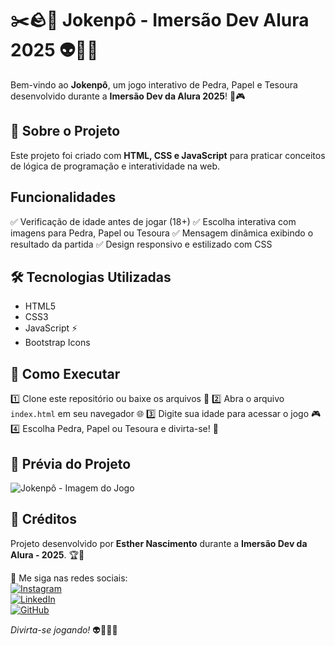 # ✂️🪨📄 Jokenpô - Imersão Dev Alura 2025 👽💚🌐

Bem-vindo ao **Jokenpô**, um jogo interativo de Pedra, Papel e Tesoura desenvolvido durante a **Imersão Dev da Alura 2025**! 🚀🎮

## 🎯 Sobre o Projeto

Este projeto foi criado com **HTML, CSS e JavaScript** para praticar conceitos de lógica de programação e interatividade na web.

## Funcionalidades

✅ Verificação de idade antes de jogar (18+)
✅ Escolha interativa com imagens para Pedra, Papel ou Tesoura
✅ Mensagem dinâmica exibindo o resultado da partida
✅ Design responsivo e estilizado com CSS

## 🛠️ Tecnologias Utilizadas

- HTML5 
- CSS3 
- JavaScript ⚡
- Bootstrap Icons 

## 🚀 Como Executar

1️⃣ Clone este repositório ou baixe os arquivos 📂
2️⃣ Abra o arquivo `index.html` em seu navegador 🌐
3️⃣ Digite sua idade para acessar o jogo 🎮
4️⃣ Escolha Pedra, Papel ou Tesoura e divirta-se! 🎉

## 📸 Prévia do Projeto

![Jokenpô - Imagem do Jogo](img/printweb)


## 💙 Créditos

Projeto desenvolvido por **Esther Nascimento** durante a **Imersão Dev da Alura - 2025**. 🏆🚀

📌 Me siga nas redes sociais:  
[![Instagram](https://img.shields.io/badge/Instagram-%23E4405F.svg?&style=for-the-badge&logo=instagram&logoColor=white)](https://www.instagram.com/esthernascimentooficial)  
[![LinkedIn](https://img.shields.io/badge/LinkedIn-%230077B5.svg?&style=for-the-badge&logo=linkedin&logoColor=white)](https://www.linkedin.com/in/esthernascimentooficial)  
[![GitHub](https://img.shields.io/badge/GitHub-%23181717.svg?&style=for-the-badge&logo=github&logoColor=white)](https://github.com/esthernascimento)  

 *Divirta-se jogando!* 👽💚🌐✨
